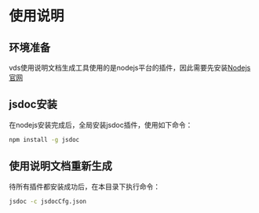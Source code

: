 # 使用说明
## 环境准备
vds使用说明文档生成工具使用的是nodejs平台的插件，因此需要先安装[Nodejs 官网](https://nodejs.org/en/)
## jsdoc安装
在nodejs安装完成后，全局安装jsdoc插件，使用如下命令：
```sh
npm install -g jsdoc
```
## 使用说明文档重新生成
待所有插件都安装成功后，在本目录下执行命令：
```sh
jsdoc -c jsdocCfg.json
```
